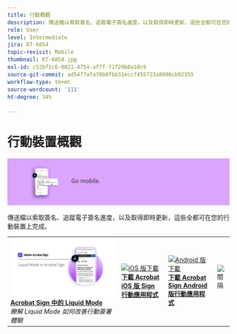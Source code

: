 ```yaml
---
title: 行動概觀
description: 傳送檔以索取簽名、追蹤電子簽名進度，以及取得即時更新，這些全都可在您的行動裝置上完成
role: User
level: Intermediate
jira: KT-6854
topic-revisit: Mobile
thumbnail: KT-6854.jpg
exl-id: c52bf1c6-0821-4754-af7f-71f29b8a18c9
source-git-commit: ad54f7afa78b0fbb31eccf455723a8890cb92355
workflow-type: tm+mt
source-wordcount: '111'
ht-degree: 34%

---
```


# 行動裝置概觀

![Sign 行動影像](../assets/Hero-Mobile.png)

傳送檔以索取簽名、追蹤電子簽名進度，以及取得即時更新，這些全都可在您的行動裝置上完成。

<table style="table-layout:fixed">
<tr>
  <td>
    <a href="liquidmode.md">
      <img alt="Acrobat Sign 中的 Liquid Mode" src="assets/liquidmode.png" />
    </a>
    <div>
    <a href="liquidmode.md"><strong>Acrobat Sign 中的 Liquid Mode</strong></a>
    </div>
    <em>瞭解 Liquid Mode 如何改善行動簽署體驗</em>
    <br>
  </td>
  <td>
    <a href="https://itunes.apple.com/tw/app/adobe-sign/id481082197?mt=8" target="_blank">
      <img alt="iOS 版下載" src="assets/Mobile_iOS.png" />
    </a>
    <div>
    <a href="https://itunes.apple.com/tw/app/adobe-sign/id481082197?mt=8" target="_blank"><strong>下載 Acrobat iOS 版 Sign 行動應用程式</strong></a>
    <br>
  </td>
  <td>
    <a href="https://play.google.com/store/apps/details?id=com.adobe.echosign&amp;hl=zh_TW" target="_blank">
      <img alt="Android 版下載" src="assets/Mobile_Android.png" />
    </a>
    <div>
    <a href="https://play.google.com/store/apps/details?id=com.adobe.echosign&amp;hl=zh_TW" target="_blank"><strong>下載 Acrobat Sign Android 版行動應用程式</strong></a>
    <br>
  </td>
  <td>
    <img alt="間隔" src="../assets/Whitespacer.png" />
    <div>
    <br>
  </td>
</tr>
</table>
